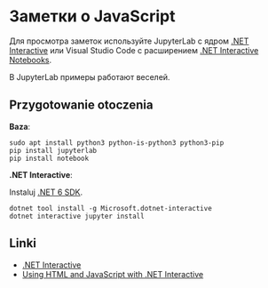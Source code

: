 # Заметки о JavaScript

Для просмотра заметок используйте JupyterLab с ядром [.NET Interactive](https://github.com/dotnet/interactive) или Visual Studio Code с расширением [.NET Interactive Notebooks](https://marketplace.visualstudio.com/items?itemName=ms-dotnettools.dotnet-interactive-vscode).

В JupyterLab примеры работают веселей.

## Przygotowanie otoczenia

**Baza**:

```
sudo apt install python3 python-is-python3 python3-pip
pip install jupyterlab
pip install notebook
```

**.NET Interactive**:

Instaluj [.NET 6 SDK](https://dotnet.microsoft.com/en-us/download/dotnet/6.0).

```
dotnet tool install -g Microsoft.dotnet-interactive
dotnet interactive jupyter install
```

## Linki

* [.NET Interactive](https://github.com/dotnet/interactive)
* [Using HTML and JavaScript with .NET Interactive](https://github.com/dotnet/interactive/blob/main/docs/javascript-overview.md)
